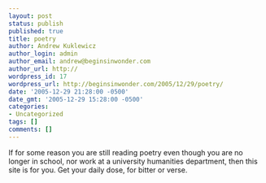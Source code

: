 ```yaml
---
layout: post
status: publish
published: true
title: poetry
author: Andrew Kuklewicz
author_login: admin
author_email: andrew@beginsinwonder.com
author_url: http://
wordpress_id: 17
wordpress_url: http://beginsinwonder.com/2005/12/29/poetry/
date: '2005-12-29 21:28:00 -0500'
date_gmt: '2005-12-29 15:28:00 -0500'
categories:
- Uncategorized
tags: []
comments: []
---
```

<p>If for some reason you are still reading poetry even though you are no longer in school, nor work at a university humanities department, then this site is for you. Get your daily dose, for bitter or verse.<!--eb9aa8530cb6c0e33f9ad4be8fde019d--></p>
